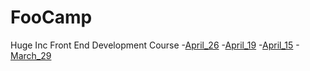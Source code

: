 # FooCamp
Huge Inc Front End Development Course
-[April_26](https://rlon23.github.io/FooCamp/Apr_26/)
-[April_19](https://rlon23.github.io/FooCamp/Apr_19/responsive-example/)
-[April_15](https://rlon23.github.io/FooCamp/Apr_15/flexbox-challenge/)
-[March_29](https://rlon23.github.io/FooCamp/Mar_29/)
